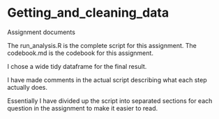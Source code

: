 Getting_and_cleaning_data
=========================

Assignment documents

The run_analysis.R is the complete script for this assignment.
The codebook.md is the codebook for this assignment.

I chose a wide tidy dataframe for the final result.

I have made comments in the actual script describing what each step actually does.

Essentially I have divided up the script into separated sections for each question in the assignment to make it easier to read.

